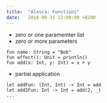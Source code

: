```yaml
---
title:  "Alasca: Functions"
date:   2018-08-31 12:00:00 +0200
---
```


- zero or one paramemter list
- zero or more parameters

```
fun name: String = "Bob"
fun effect(): Unit = println()
fun add(x: Int, y: Int) = x + y
```

- partial application

```
let addFun: (Int, Int) -> Int = add
let add2Fun: Int -> Int = add(2, _)
...
```
